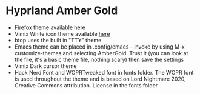 # Hyprland Amber Gold

- Firefox theme available [here](https://addons.mozilla.org/en-GB/firefox/addon/amber-gold/)
- Vimix White icon theme available [here](https://github.com/vinceliuice/vimix-icon-theme)
- btop uses the built in "TTY" theme
- Emacs theme can be placed in .config/emacs - invoke by using M-x customize-themes and selecting AmberGold. Trust it (you can look at the file, it's a basic theme file, nothing scary) then save the settings
- Vimix Dark cursor theme
- Hack Nerd Font and WOPRTweaked font in fonts folder. The WOPR font is used throughout the theme and is based on Lord Nightmare 2020, Creative Commons attribution. License in the fonts folder.
